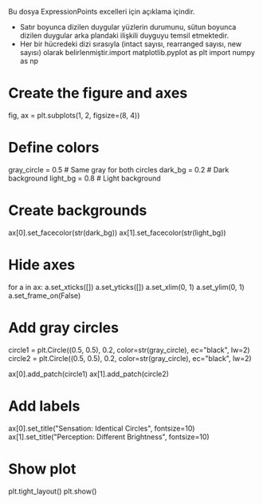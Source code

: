 Bu dosya ExpressionPoints excelleri için açıklama içindir.
- Satır boyunca dizilen duygular yüzlerin durumunu, sütun boyunca dizilen duygular arka plandaki ilişkili duyguyu temsil etmektedir.
- Her bir hücredeki dizi sırasıyla (intact sayısı, rearranged sayısı, new sayısı) olarak belirlenmiştir.import matplotlib.pyplot as plt
import numpy as np

# Create the figure and axes
fig, ax = plt.subplots(1, 2, figsize=(8, 4))

# Define colors
gray_circle = 0.5  # Same gray for both circles
dark_bg = 0.2  # Dark background
light_bg = 0.8  # Light background

# Create backgrounds
ax[0].set_facecolor(str(dark_bg))
ax[1].set_facecolor(str(light_bg))

# Hide axes
for a in ax:
    a.set_xticks([])
    a.set_yticks([])
    a.set_xlim(0, 1)
    a.set_ylim(0, 1)
    a.set_frame_on(False)

# Add gray circles
circle1 = plt.Circle((0.5, 0.5), 0.2, color=str(gray_circle), ec="black", lw=2)
circle2 = plt.Circle((0.5, 0.5), 0.2, color=str(gray_circle), ec="black", lw=2)

ax[0].add_patch(circle1)
ax[1].add_patch(circle2)

# Add labels
ax[0].set_title("Sensation: Identical Circles", fontsize=10)
ax[1].set_title("Perception: Different Brightness", fontsize=10)

# Show plot
plt.tight_layout()
plt.show()

